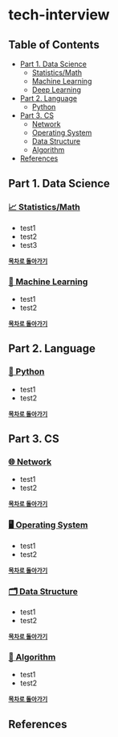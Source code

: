 # tech-interview

## Table of Contents

- [Part 1. Data Science](#part-1-data-science)
  - [Statistics/Math](#-statisticsmath)
  - [Machine Learning](#-machine-learning)
  - [Deep Learning](#-deep-learning)
- [Part 2. Language](#part-2-language)
  - [Python](#-python)
- [Part 3. CS](#part-3-cs)
  - [Network](#-network)
  - [Operating System](#%EF%B8%8F-operating-system)
  - [Data Structure](#-data-structure)
  - [Algorithm](#-algorithm)
- [References](#references)


## Part 1. Data Science

### [📈 Statistics/Math](./answers/1-statistics-math.md)
- test1
- test2
- test3

<a href='#table-of-contents'><strong><small>목차로 돌아가기</small></strong></a>

### [🤖 Machine Learning](./answers/2-machine-learning.md)
- test1
- test2

<a href='#table-of-contents'><strong><small>목차로 돌아가기</small></strong></a>


## Part 2. Language

### [🐍 Python](./answers/4-python.md)
- test1
- test2

<a href='#table-of-contents'><strong><small>목차로 돌아가기</small></strong></a>


## Part 3. CS

### [🌐 Network](./answers/5-network.md)
- test1
- test2

<a href='#table-of-contents'><strong><small>목차로 돌아가기</small></strong></a>

### [🖥️ Operating System](./answers/6-operating-system.md)
- test1
- test2

<a href='#table-of-contents'><strong><small>목차로 돌아가기</small></strong></a>

### [🗂 Data Structure](./answers/7-data-structure.md)
- test1
- test2

<a href='#table-of-contents'><strong><small>목차로 돌아가기</small></strong></a>

### [🔻 Algorithm](./answers/8-algorithm.md)
- test1
- test2

<a href='#table-of-contents'><strong><small>목차로 돌아가기</small></strong></a>

## References
